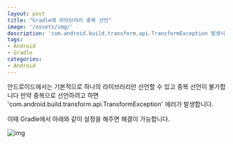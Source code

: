 ```yaml
---
layout: post
title: "Gradle에 라이브러리 중복 선언"
image: '/assets/img/'
description: 'com.android.build.transform.api.TransformException 발생시 해결법'
tags:
- Android
- Gradle
categories:
- Android
---
```


안드로이드에서는 기본적으로 하나의 라이브러리만 선언할 수 있고 중복 선언이 불가합니다
만약 중복으로 선언하려고 하면 'com.android.build.transform.api.TransformException' 에러가
발생합니다.

이때 Gradle에서 아래와 같이 설정을 해주면 해결이 가능합니다.

![img](https://cdn-images-1.medium.com/max/800/1*KKJFwViBv-DBzuZM9TpOEg.png)
